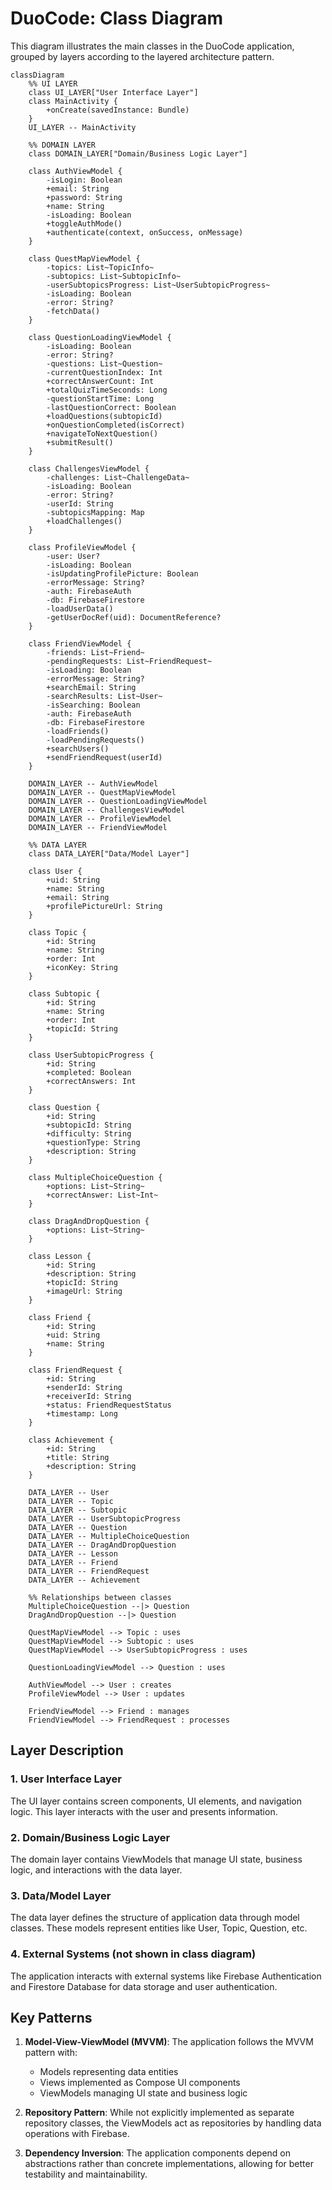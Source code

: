# DuoCode: Class Diagram

This diagram illustrates the main classes in the DuoCode application, grouped by layers according to the layered architecture pattern.

```mermaid
classDiagram
    %% UI LAYER
    class UI_LAYER["User Interface Layer"]
    class MainActivity {
        +onCreate(savedInstance: Bundle)
    }
    UI_LAYER -- MainActivity
    
    %% DOMAIN LAYER
    class DOMAIN_LAYER["Domain/Business Logic Layer"]
    
    class AuthViewModel {
        -isLogin: Boolean
        +email: String
        +password: String
        +name: String
        -isLoading: Boolean
        +toggleAuthMode()
        +authenticate(context, onSuccess, onMessage)
    }

    class QuestMapViewModel {
        -topics: List~TopicInfo~
        -subtopics: List~SubtopicInfo~
        -userSubtopicsProgress: List~UserSubtopicProgress~
        -isLoading: Boolean
        -error: String?
        -fetchData()
    }

    class QuestionLoadingViewModel {
        -isLoading: Boolean
        -error: String?
        -questions: List~Question~
        -currentQuestionIndex: Int
        +correctAnswerCount: Int
        +totalQuizTimeSeconds: Long
        -questionStartTime: Long
        -lastQuestionCorrect: Boolean
        +loadQuestions(subtopicId)
        +onQuestionCompleted(isCorrect)
        +navigateToNextQuestion()
        +submitResult()
    }

    class ChallengesViewModel {
        -challenges: List~ChallengeData~
        -isLoading: Boolean
        -error: String?
        -userId: String
        -subtopicsMapping: Map
        +loadChallenges()
    }

    class ProfileViewModel {
        -user: User?
        -isLoading: Boolean
        -isUpdatingProfilePicture: Boolean
        -errorMessage: String?
        -auth: FirebaseAuth
        -db: FirebaseFirestore
        -loadUserData()
        -getUserDocRef(uid): DocumentReference?
    }

    class FriendViewModel {
        -friends: List~Friend~
        -pendingRequests: List~FriendRequest~
        -isLoading: Boolean
        -errorMessage: String?
        +searchEmail: String
        -searchResults: List~User~
        -isSearching: Boolean
        -auth: FirebaseAuth
        -db: FirebaseFirestore
        -loadFriends()
        -loadPendingRequests()
        +searchUsers()
        +sendFriendRequest(userId)
    }
    
    DOMAIN_LAYER -- AuthViewModel
    DOMAIN_LAYER -- QuestMapViewModel
    DOMAIN_LAYER -- QuestionLoadingViewModel
    DOMAIN_LAYER -- ChallengesViewModel
    DOMAIN_LAYER -- ProfileViewModel
    DOMAIN_LAYER -- FriendViewModel
    
    %% DATA LAYER
    class DATA_LAYER["Data/Model Layer"]
    
    class User {
        +uid: String
        +name: String
        +email: String
        +profilePictureUrl: String
    }

    class Topic {
        +id: String
        +name: String
        +order: Int
        +iconKey: String
    }

    class Subtopic {
        +id: String
        +name: String
        +order: Int
        +topicId: String
    }

    class UserSubtopicProgress {
        +id: String
        +completed: Boolean
        +correctAnswers: Int
    }

    class Question {
        +id: String
        +subtopicId: String
        +difficulty: String
        +questionType: String
        +description: String
    }

    class MultipleChoiceQuestion {
        +options: List~String~
        +correctAnswer: List~Int~
    }

    class DragAndDropQuestion {
        +options: List~String~
    }

    class Lesson {
        +id: String
        +description: String
        +topicId: String
        +imageUrl: String
    }

    class Friend {
        +id: String
        +uid: String
        +name: String
    }

    class FriendRequest {
        +id: String
        +senderId: String
        +receiverId: String
        +status: FriendRequestStatus
        +timestamp: Long
    }

    class Achievement {
        +id: String
        +title: String
        +description: String
    }
    
    DATA_LAYER -- User
    DATA_LAYER -- Topic
    DATA_LAYER -- Subtopic
    DATA_LAYER -- UserSubtopicProgress
    DATA_LAYER -- Question
    DATA_LAYER -- MultipleChoiceQuestion
    DATA_LAYER -- DragAndDropQuestion
    DATA_LAYER -- Lesson
    DATA_LAYER -- Friend
    DATA_LAYER -- FriendRequest
    DATA_LAYER -- Achievement

    %% Relationships between classes
    MultipleChoiceQuestion --|> Question
    DragAndDropQuestion --|> Question
    
    QuestMapViewModel --> Topic : uses
    QuestMapViewModel --> Subtopic : uses
    QuestMapViewModel --> UserSubtopicProgress : uses
    
    QuestionLoadingViewModel --> Question : uses
    
    AuthViewModel --> User : creates
    ProfileViewModel --> User : updates
    
    FriendViewModel --> Friend : manages
    FriendViewModel --> FriendRequest : processes
```

## Layer Description

### 1. User Interface Layer
The UI layer contains screen components, UI elements, and navigation logic. This layer interacts with the user and presents information.

### 2. Domain/Business Logic Layer
The domain layer contains ViewModels that manage UI state, business logic, and interactions with the data layer.

### 3. Data/Model Layer
The data layer defines the structure of application data through model classes. These models represent entities like User, Topic, Question, etc.

### 4. External Systems (not shown in class diagram)
The application interacts with external systems like Firebase Authentication and Firestore Database for data storage and user authentication.

## Key Patterns

1. **Model-View-ViewModel (MVVM)**: The application follows the MVVM pattern with:
   - Models representing data entities
   - Views implemented as Compose UI components
   - ViewModels managing UI state and business logic

2. **Repository Pattern**: While not explicitly implemented as separate repository classes, the ViewModels act as repositories by handling data operations with Firebase.

3. **Dependency Inversion**: The application components depend on abstractions rather than concrete implementations, allowing for better testability and maintainability. 
